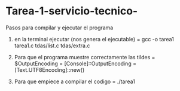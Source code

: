 # Tarea-1-servicio-tecnico-
Pasos para compilar y ejecutar el programa

1) en la terminal ejecutar (nos genera el ejecutable) = gcc -o tarea1 tarea1.c tdas/list.c tdas/extra.c

2) Para que el programa muestre correctamente las tildes = $OutputEncoding = [Console]::OutputEncoding = [Text.UTF8Encoding]::new()

3) Para que empiece a compilar el codigo = ./tarea1